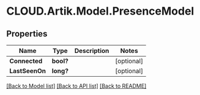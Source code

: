 # CLOUD.Artik.Model.PresenceModel
## Properties

Name | Type | Description | Notes
------------ | ------------- | ------------- | -------------
**Connected** | **bool?** |  | [optional] 
**LastSeenOn** | **long?** |  | [optional] 

[[Back to Model list]](../README.md#documentation-for-models) [[Back to API list]](../README.md#documentation-for-api-endpoints) [[Back to README]](../README.md)

